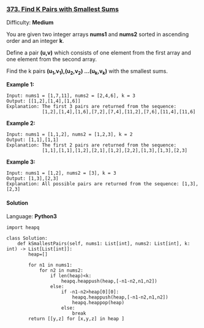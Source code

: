 ### [373\. Find K Pairs with Smallest Sums](https://leetcode.com/problems/find-k-pairs-with-smallest-sums/)

Difficulty: **Medium**


You are given two integer arrays **nums1** and **nums2** sorted in ascending order and an integer **k**.

Define a pair **(u,v)** which consists of one element from the first array and one element from the second array.

Find the k pairs **(u<sub style="display: inline;">1</sub>,v<sub style="display: inline;">1</sub>),(u<sub style="display: inline;">2</sub>,v<sub style="display: inline;">2</sub>) ...(u<sub style="display: inline;">k</sub>,v<sub style="display: inline;">k</sub>)** with the smallest sums.

**Example 1:**

```
Input: nums1 = [1,7,11], nums2 = [2,4,6], k = 3
Output: [[1,2],[1,4],[1,6]] 
Explanation: The first 3 pairs are returned from the sequence: 
             [1,2],[1,4],[1,6],[7,2],[7,4],[11,2],[7,6],[11,4],[11,6]
```

**Example 2:**

```
Input: nums1 = [1,1,2], nums2 = [1,2,3], k = 2
Output: [1,1],[1,1]
Explanation: The first 2 pairs are returned from the sequence: 
             [1,1],[1,1],[1,2],[2,1],[1,2],[2,2],[1,3],[1,3],[2,3]
```

**Example 3:**

```
Input: nums1 = [1,2], nums2 = [3], k = 3
Output: [1,3],[2,3]
Explanation: All possible pairs are returned from the sequence: [1,3],[2,3]
```


#### Solution

Language: **Python3**

```python3
import heapq
​
class Solution:
    def kSmallestPairs(self, nums1: List[int], nums2: List[int], k: int) -> List[List[int]]:
        heap=[]
        
        for n1 in nums1:
            for n2 in nums2:        
                if len(heap)<k:
                    heapq.heappush(heap,[-n1-n2,n1,n2])
                else:
                    if -n1-n2>heap[0][0]:
                        heapq.heappush(heap,[-n1-n2,n1,n2])
                        heapq.heappop(heap)
                    else:
                        break
        return [[y,z] for [x,y,z] in heap ]
            
```